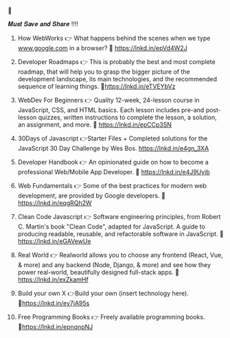 🤩

𝑴𝒖𝒔𝒕 𝑺𝒂𝒗𝒆 𝒂𝒏𝒅 𝑺𝒉𝒂𝒓𝒆 !!!!

1) How WebWorks
👉 What happens behind the scenes when we type www.google.com in a browser?
🔗 https://lnkd.in/epVd4W2J

2) Developer Roadmaps
👉 This is probably the best and most complete roadmap, that will help you to grasp the bigger picture of the development landscape, its main technologies, and the recommended sequence of learning things.
🔗https://lnkd.in/eTVEYbVz

3) WebDev For Beginners
👉 Quality 12-week, 24-lesson course in JavaScript, CSS, and HTML basics. Each lesson includes pre-and post-lesson quizzes, written instructions to complete the lesson, a solution, an assignment, and more.
🔗 https://lnkd.in/epCCp3SN

4) 30Days of Javascript
👉Starter Files + Completed solutions for the JavaScript 30 Day Challenge by Wes Bos.
https://lnkd.in/e4gn_3XA

5) Developer Handbook
👉 An opinionated guide on how to become a professional Web/Mobile App Developer.
🔗 https://lnkd.in/e4J9Uyib

6) Web Fundamentals
👉 Some of the best practices for modern web development, are provided by Google developers.
🔗 https://lnkd.in/eqgRQh2W

7) Clean Code Javascript
👉 Software engineering principles, from Robert C. Martin's book "Clean Code", adapted for JavaScript. A guide to producing readable, reusable, and refactorable software in JavaScript.
🔗 https://lnkd.in/eGAVewUe

8) Real World
👉 Realworld allows you to choose any frontend (React, Vue, & more) and any backend (Node, Django, & more) and see how they power real-world, beautifully designed full-stack apps.
🔗 https://lnkd.in/exZkamHf

9) Build your own X
👉Build your own (insert technology here).
🔗https://lnkd.in/ey7jA95s

10) Free Programming Books
👉 Freely available programming books.
🔗https://lnkd.in/epnqnpNJ
